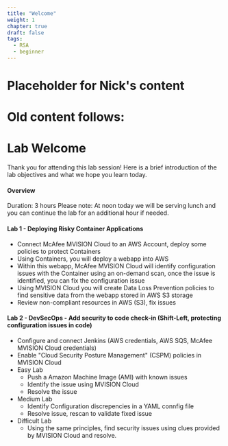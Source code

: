 ```yaml
---
title: "Welcome"
weight: 1
chapter: true
draft: false
tags:
  - RSA
  - beginner
---
```


# Placeholder for Nick's content

# Old content follows:

# Lab Welcome

Thank you for attending this lab session! Here is a brief introduction of the lab objectives and what we hope you learn today. 

#### Overview
Duration: 3 hours
Please note: At noon today we will be serving lunch and you can continue the lab for an additional hour if needed.  

#### Lab 1 - Deploying Risky Container Applications
- Connect McAfee MVISION Cloud to an AWS Account, deploy some policies to protect Containers
- Using Containers, you will deploy a webapp into AWS
- Within this webapp, McAfee MVISION Cloud will identify configuration issues with the Container using an on-demand scan, once the issue is identified, you can fix the configuration issue
- Using MVISION Cloud you will create Data Loss Prevention policies to find sensitive data from the webapp stored in AWS S3 storage 
- Review non-compliant resources in AWS (S3), fix issues

#### Lab 2 - DevSecOps - Add security to code check-in (Shift-Left, protecting configuration issues in code)
- Configure and connect Jenkins (AWS credentials, AWS SQS, McAfee MVISION Cloud credentials)   
- Enable "Cloud Security Posture Management" (CSPM) policies in MVISION Cloud
- Easy Lab
  - Push a Amazon Machine Image (AMI) with known issues
  - Identify the issue using MVISION Cloud 
  - Resolve the issue
- Medium Lab 
  - Identify Configuration discrepencies in a YAML connfig file
  - Resolve issue, rescan to validate fixed issue
- Difficult Lab 
  - Using the same principles, find security issues using clues provided by MVISION Cloud and resolve. 
   
